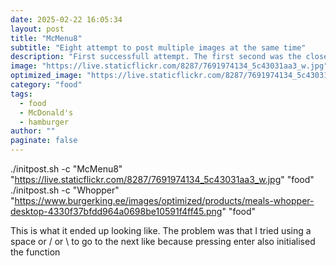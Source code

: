 ```yaml
---
date: 2025-02-22 16:05:34
layout: post
title: "McMenu8"
subtitle: "Eight attempt to post multiple images at the same time"
description: "First successfull attempt. The first second was the closest to this one"
image: "https://live.staticflickr.com/8287/7691974134_5c43031aa3_w.jpg"
optimized_image: "https://live.staticflickr.com/8287/7691974134_5c43031aa3_w.jpg"
category: "food"
tags:
  - food
  - McDonald's
  - hamburger
author: ""
paginate: false
---
```


./initpost.sh -c "McMenu8" "https://live.staticflickr.com/8287/7691974134_5c43031aa3_w.jpg" "food"
./initpost.sh -c "Whopper" "https://www.burgerking.ee/images/optimized/products/meals-whopper-desktop-4330f37bfdd964a0698be10591f4ff45.png" "food"

This is what it ended up looking like.
The problem was that I tried using a space or / or \ to go to the next like because pressing enter also initialised the function
